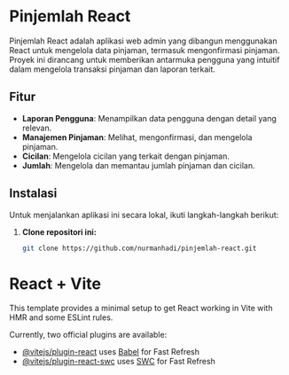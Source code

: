 # Pinjemlah React

Pinjemlah React adalah aplikasi web admin yang dibangun menggunakan React untuk mengelola data pinjaman, termasuk mengonfirmasi pinjaman. Proyek ini dirancang untuk memberikan antarmuka pengguna yang intuitif dalam mengelola transaksi pinjaman dan laporan terkait.

## Fitur

- **Laporan Pengguna**: Menampilkan data pengguna dengan detail yang relevan.
- **Manajemen Pinjaman**: Melihat, mengonfirmasi, dan mengelola pinjaman.
- **Cicilan**: Mengelola cicilan yang terkait dengan pinjaman.
- **Jumlah**: Mengelola dan memantau jumlah pinjaman dan cicilan.

## Instalasi

Untuk menjalankan aplikasi ini secara lokal, ikuti langkah-langkah berikut:

1. **Clone repositori ini:**

   ```bash
   git clone https://github.com/nurmanhadi/pinjemlah-react.git

# React + Vite

This template provides a minimal setup to get React working in Vite with HMR and some ESLint rules.

Currently, two official plugins are available:

- [@vitejs/plugin-react](https://github.com/vitejs/vite-plugin-react/blob/main/packages/plugin-react/README.md) uses [Babel](https://babeljs.io/) for Fast Refresh
- [@vitejs/plugin-react-swc](https://github.com/vitejs/vite-plugin-react-swc) uses [SWC](https://swc.rs/) for Fast Refresh
